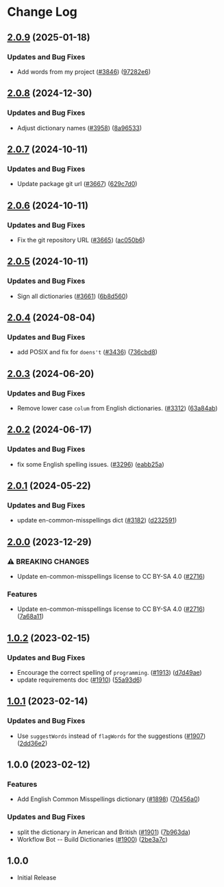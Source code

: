 # Change Log

## [2.0.9](https://github.com/khulnasoft/codetypo/compare/@codetypo/dict-en-common-misspellings@2.0.8...@codetypo/dict-en-common-misspellings@2.0.9) (2025-01-18)


### Updates and Bug Fixes

* Add words from my project ([#3846](https://github.com/khulnasoft/codetypo/issues/3846)) ([97282e6](https://github.com/khulnasoft/codetypo/commit/97282e6f3e0022e5f527acbb5746a47dbb37d822))

## [2.0.8](https://github.com/khulnasoft/codetypo/compare/@codetypo/dict-en-common-misspellings@2.0.7...@codetypo/dict-en-common-misspellings@2.0.8) (2024-12-30)


### Updates and Bug Fixes

* Adjust dictionary names ([#3958](https://github.com/khulnasoft/codetypo/issues/3958)) ([8a96533](https://github.com/khulnasoft/codetypo/commit/8a96533bec21280103740868b81559437c413501))

## [2.0.7](https://github.com/khulnasoft/codetypo/compare/@codetypo/dict-en-common-misspellings@2.0.6...@codetypo/dict-en-common-misspellings@2.0.7) (2024-10-11)


### Updates and Bug Fixes

* Update package git url ([#3667](https://github.com/khulnasoft/codetypo/issues/3667)) ([629c7d0](https://github.com/khulnasoft/codetypo/commit/629c7d0a5e1bacad1d3874b1f8372edc3494ef97))

## [2.0.6](https://github.com/khulnasoft/codetypo/compare/@codetypo/dict-en-common-misspellings@2.0.5...@codetypo/dict-en-common-misspellings@2.0.6) (2024-10-11)


### Updates and Bug Fixes

* Fix the git repository URL ([#3665](https://github.com/khulnasoft/codetypo/issues/3665)) ([ac050b6](https://github.com/khulnasoft/codetypo/commit/ac050b697d57820109995e92fac5ccc32ced1723))

## [2.0.5](https://github.com/khulnasoft/codetypo/compare/@codetypo/dict-en-common-misspellings@2.0.4...@codetypo/dict-en-common-misspellings@2.0.5) (2024-10-11)


### Updates and Bug Fixes

* Sign all dictionaries ([#3661](https://github.com/khulnasoft/codetypo/issues/3661)) ([6b8d560](https://github.com/khulnasoft/codetypo/commit/6b8d560cf51a593458ce42bca415859f872cfc97))

## [2.0.4](https://github.com/khulnasoft/codetypo/compare/@codetypo/dict-en-common-misspellings@2.0.3...@codetypo/dict-en-common-misspellings@2.0.4) (2024-08-04)


### Updates and Bug Fixes

* add POSIX and fix for `doens't` ([#3436](https://github.com/khulnasoft/codetypo/issues/3436)) ([736cbd8](https://github.com/khulnasoft/codetypo/commit/736cbd84e216fee438031497a0656a19a962e61f))

## [2.0.3](https://github.com/khulnasoft/codetypo/compare/@codetypo/dict-en-common-misspellings@2.0.2...@codetypo/dict-en-common-misspellings@2.0.3) (2024-06-20)


### Updates and Bug Fixes

* Remove lower case `colum` from English dictionaries. ([#3312](https://github.com/khulnasoft/codetypo/issues/3312)) ([63a84ab](https://github.com/khulnasoft/codetypo/commit/63a84abee92c461a9fb495d5a0060adc0fdee1a3))

## [2.0.2](https://github.com/khulnasoft/codetypo/compare/@codetypo/dict-en-common-misspellings@2.0.1...@codetypo/dict-en-common-misspellings@2.0.2) (2024-06-17)

<!--- codetypo:ignore colum --->

### Updates and Bug Fixes

* fix some English spelling issues. ([#3296](https://github.com/khulnasoft/codetypo/issues/3296)) ([eabb25a](https://github.com/khulnasoft/codetypo/commit/eabb25a790c0d44b6c929cc6cc42f784c261fa11))

## [2.0.1](https://github.com/khulnasoft/codetypo/compare/@codetypo/dict-en-common-misspellings@2.0.0...@codetypo/dict-en-common-misspellings@2.0.1) (2024-05-22)


### Updates and Bug Fixes

* update en-common-misspellings dict ([#3182](https://github.com/khulnasoft/codetypo/issues/3182)) ([d232591](https://github.com/khulnasoft/codetypo/commit/d23259196f44cebe9f2039e94fe10fc38972afb4))

## [2.0.0](https://github.com/khulnasoft/codetypo/compare/@codetypo/dict-en-common-misspellings@1.0.2...@codetypo/dict-en-common-misspellings@2.0.0) (2023-12-29)


### ⚠ BREAKING CHANGES

* Update en-common-misspellings license to CC BY-SA 4.0 ([#2716](https://github.com/khulnasoft/codetypo/issues/2716))

### Features

* Update en-common-misspellings license to CC BY-SA 4.0 ([#2716](https://github.com/khulnasoft/codetypo/issues/2716)) ([7a68a11](https://github.com/khulnasoft/codetypo/commit/7a68a11f07864660d109caa8af4d55dc18738a58))

## [1.0.2](https://github.com/khulnasoft/codetypo/compare/@codetypo/dict-en-common-misspellings@1.0.1...@codetypo/dict-en-common-misspellings@1.0.2) (2023-02-15)


### Updates and Bug Fixes

* Encourage the correct spelling of `programming`. ([#1913](https://github.com/khulnasoft/codetypo/issues/1913)) ([d7d49ae](https://github.com/khulnasoft/codetypo/commit/d7d49ae821418716d8268cb4934d8e06231dc06e))
* update requirements doc ([#1910](https://github.com/khulnasoft/codetypo/issues/1910)) ([55a93d6](https://github.com/khulnasoft/codetypo/commit/55a93d6d4d017d99073922fb4085db4359ac401e))

## [1.0.1](https://github.com/khulnasoft/codetypo/compare/@codetypo/dict-en-common-misspellings@1.0.0...@codetypo/dict-en-common-misspellings@1.0.1) (2023-02-14)


### Updates and Bug Fixes

* Use `suggestWords` instead of `flagWords` for the suggestions ([#1907](https://github.com/khulnasoft/codetypo/issues/1907)) ([2dd36e2](https://github.com/khulnasoft/codetypo/commit/2dd36e2609abe2f9ff4c242ea921fa5f4afc51c3))

## 1.0.0 (2023-02-12)


### Features

* Add English Common Misspellings dictionary ([#1898](https://github.com/khulnasoft/codetypo/issues/1898)) ([70456a0](https://github.com/khulnasoft/codetypo/commit/70456a0aeb2f662a5a479dcb60bed6f9ba8944aa))


### Updates and Bug Fixes

* split the dictionary in American and British ([#1901](https://github.com/khulnasoft/codetypo/issues/1901)) ([7b963da](https://github.com/khulnasoft/codetypo/commit/7b963da84752c97f934a775d06ca7508e4a4ba43))
* Workflow Bot -- Build Dictionaries ([#1900](https://github.com/khulnasoft/codetypo/issues/1900)) ([2be3a7c](https://github.com/khulnasoft/codetypo/commit/2be3a7cc64e82cc7480cefd91963bc3ddb7d9e73))

## 1.0.0

- Initial Release
